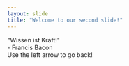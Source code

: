 ```yaml
---
layout: slide
title: "Welcome to our second slide!"
---
```

"Wissen ist Kraft!"  
\- Francis Bacon    
Use the left arrow to go back!
